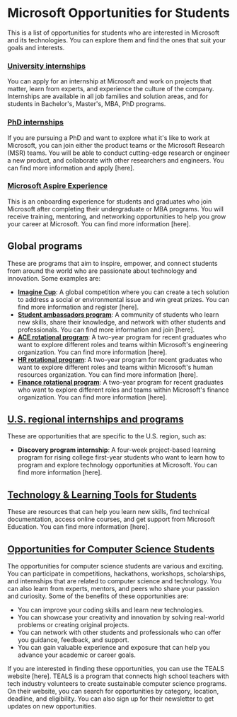 # Microsoft Opportunities for Students

This is a list of opportunities for students who are interested in Microsoft and its technologies. You can explore them and find the ones that suit your goals and interests.

### [University internships](https://careers.microsoft.com/students/us/en/usuniversityinternship)

You can apply for an internship at Microsoft and work on projects that matter, learn from experts, and experience the culture of the company. Internships are available in all job families and solution areas, and for students in Bachelor's, Master's, MBA, PhD programs. 

### [PhD internships](https://careers.microsoft.com/students/us/en/usphdinternship)

If you are pursuing a PhD and want to explore what it's like to work at Microsoft, you can join either the product teams or the Microsoft Research (MSR) teams. You will be able to conduct cutting-edge research or engineer a new product, and collaborate with other researchers and engineers. You can find more information and apply [here].

### [Microsoft Aspire Experience](https://careers.microsoft.com/students/us/en/aspire)

This is an onboarding experience for students and graduates who join Microsoft after completing their undergraduate or MBA programs. You will receive training, mentoring, and networking opportunities to help you grow your career at Microsoft. You can find more information [here].

## Global programs

These are programs that aim to inspire, empower, and connect students from around the world who are passionate about technology and innovation. Some examples are:

- [**Imagine Cup**](https://imaginecup.microsoft.com/en-us): A global competition where you can create a tech solution to address a social or environmental issue and win great prizes. You can find more information and register [here].
- [**Student ambassadors program**](https://studentambassadors.microsoft.com): A community of students who learn new skills, share their knowledge, and network with other students and professionals. You can find more information and join [here].
- [**ACE rotational program**](https://careers.microsoft.com/students/us/en/ace-program): A two-year program for recent graduates who want to explore different roles and teams within Microsoft's engineering organization. You can find more information [here].
- [**HR rotational program**](https://careers.microsoft.com/students/us/en/hr-program): A two-year program for recent graduates who want to explore different roles and teams within Microsoft's human resources organization. You can find more information [here].
- [**Finance rotational program**](https://careers.microsoft.com/students/us/en/finance-program): A two-year program for recent graduates who want to explore different roles and teams within Microsoft's finance organization. You can find more information [here].

## [U.S. regional internships and programs](https://careers.microsoft.com/students/us/en/discovery-program-internship)

These are opportunities that are specific to the U.S. region, such as:

- **Discovery program internship**: A four-week project-based learning program for rising college first-year students who want to learn how to program and explore technology opportunities at Microsoft. You can find more information [here].

## [Technology & Learning Tools for Students](https://www.microsoft.com/en-us/education/products/office/default.aspx)

These are resources that can help you learn new skills, find technical documentation, access online courses, and get support from Microsoft Education. You can find more information [here].

## [Opportunities for Computer Science Students](https://www.tealsk12.org/cs-opportunities/)

The opportunities for computer science students are various and exciting. You can participate in competitions, hackathons, workshops, scholarships, and internships that are related to computer science and technology. You can also learn from experts, mentors, and peers who share your passion and curiosity. Some of the benefits of these opportunities are:

- You can improve your coding skills and learn new technologies.
- You can showcase your creativity and innovation by solving real-world problems or creating original projects.
- You can network with other students and professionals who can offer you guidance, feedback, and support.
- You can gain valuable experience and exposure that can help you advance your academic or career goals.

If you are interested in finding these opportunities, you can use the TEALS website [here]. TEALS is a program that connects high school teachers with tech industry volunteers to create sustainable computer science programs. On their website, you can search for opportunities by category, location, deadline, and eligibility. You can also sign up for their newsletter to get updates on new opportunities.
